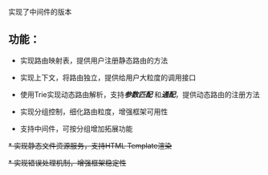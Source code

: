 实现了中间件的版本

## 功能：
* 实现路由映射表，提供用户注册静态路由的方法

* 实现上下文，将路由独立，提供给用户大粒度的调用接口

* 使用Trie实现动态路由解析，支持***参数匹配*** 和***通配***，提供动态路由的注册方法

* 实现分组控制，细化路由粒度，增强框架可用性

* 支持中间件，可按分组增加拓展功能

~~* 实现静态文件资源服务，支持HTML Template渲染~~

~~* 实现错误处理机制，增强框架稳定性~~
